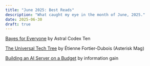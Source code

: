 ```yaml
---
title: "June 2025: Best Reads"
description: "What caught my eye in the month of June, 2025."
date: 2025-06-30
draft: true
---
```

[Bayes for Everyone]([https://www.thefp.com/p/a-fifth-of-american-adults-cant-read-i-teach-them](https://www.astralcodexten.com/p/bayes-for-everyone)) by Astral Codex Ten

[The Universal Tech Tree](https://asteriskmag.com/issues/10/the-universal-tech-tree) by Étienne Fortier-Dubois (Asterisk Mag)

[Building an AI Server on a Budget](https://www.informationga.in/blog/building-an-ai-server-on-a-budget) by information gain
